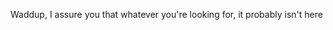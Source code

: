 Waddup, I assure you that whatever you're looking for, it probably isn't here

<!---
Freddie-Grogono/Freddie-Grogono is a ✨ special ✨ repository because its `README.md` (this file) appears on your GitHub profile.
You can click the Preview link to take a look at your changes.
--->
